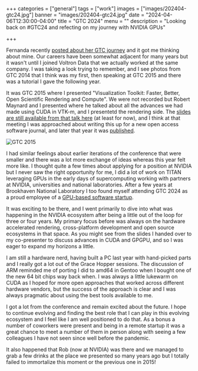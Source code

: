 +++
categories = ["general"]
tags = ["work"]
images = ["images/202404-gtc24.jpg"]
banner = "images/202404-gtc24.jpg"
date = "2024-04-06T12:30:00-04:00"
title = "GTC 2024"
menu = ""
description = "Looking back on #GTC24 and refecting on my journey with NVIDIA GPUs"

+++

Fernanda recently [posted about her GTC journey][fernanda] and it got me thinking about mine. Our careers have been somewhat adjacent for many years but it wasn't until I joined Voltron Data that we actually worked at the same company. I was taking a look trying to remember, and I see photos from GTC 2014 that I think was my first, then speaking at GTC 2015 and there was a tutorial I gave the following year.

It was GTC 2015 where I presented "Visualization Toolkit: Faster, Better, Open Scientific Rendering and Compute". We were not recorded but Robert Maynard and I presented where he talked about all the advances we had made using CUDA in VTK-m, and I presentetd the rendering side. The [slides are still available from that talk here][slides] (at least for now), and I think at that meeting I was approached about writing this up for a new open access software journal, and later that year it was [published][paper].

![GTC 2015](/images/202404-gtc15.jpg)

I had similar feelings about earlier iterations of the conference that were smaller and there was a lot more exchange of ideas whereas this year felt more like. I thought quite a few times about applying for a position at NVIDIA but I never saw the right opportunity for me, I did a lot of work on TITAN leveraging GPUs in the early days of supercomputing working with partners at NVIDIA, universities and national laboratories. After a few years at Brookhaven National Laboratory I too found myself attending GTC 2024 as a proud employee of a [GPU-based software startup][voltrondata].

It was exciting to be there, and I went primarily to dive into what was happening in the NVIDIA ecosystem after being a little out of the loop for three or four years. My primary focus before was always on the hardware accelerated rendering, cross-platform development and open source ecosystems in that space. As you might see from the slides I handed over to my co-presenter to discuss advances in CUDA and GPGPU, and so I was eager to expand my horizons a little.

I am still a hardware nerd, having built a PC last year with hand-picked parts and I really got a lot out of the Grace Hopper sessions. The discussion of ARM reminded me of porting I did to amd64 in Gentoo when I bought one of the new 64 bit chips way back when. I was always a little lukewarm on CUDA as I hoped for more open approaches that worked across different hardware vendors, but the success of the approach is clear and I was always pragmatic about using the best tools available to me.

I got a lot from the conference and remain excited about the future. I hope to continue evolving and finding the best role that I can play in this evolving ecosystem and I feel like I am well positioned to do that. As a bonus a number of coworkers were present and being in a remote startup it was a great chance to meet a number of them in person along with seeing a few colleagues I have not seen since well before the pandemic.

It also happened that Rob (now at NVIDIA) was there and we managed to grab a few drinks at the place we presented so many years ago but I totally failed to immortalize this moment or the previous one in 2015!

[fernanda]: https://foertter.com/2024/04/01/gtc24-recap-from-rags-to-riches/
[slides]: https://on-demand.gputechconf.com/gtc/2015/presentation/S5604-Robert-Maynard-Marcus-Hanwell.pdf
[paper]: https://doi.org/10.1016/j.softx.2015.04.001
[voltrondata]: https://voltrondata.com/
